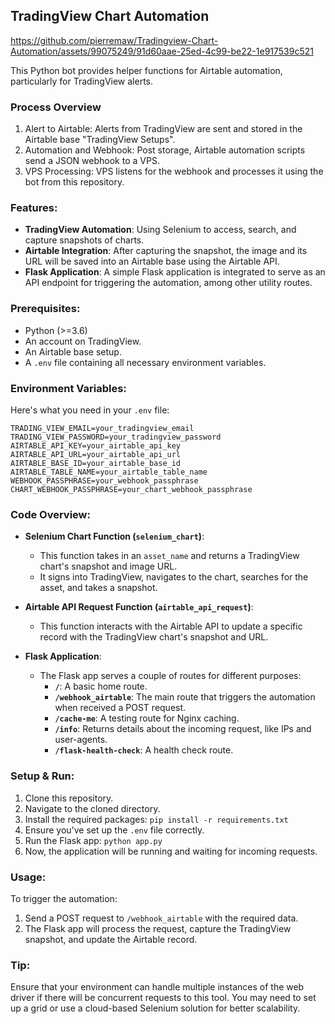 ## TradingView Chart Automation

https://github.com/pierremaw/Tradingview-Chart-Automation/assets/99075249/91d60aae-25ed-4c99-be22-1e917539c521

This Python bot provides helper functions for Airtable automation, particularly for TradingView alerts.

### Process Overview
1. Alert to Airtable: Alerts from TradingView are sent and stored in the Airtable base "TradingView Setups".
2. Automation and Webhook: Post storage, Airtable automation scripts send a JSON webhook to a VPS.
3. VPS Processing: VPS listens for the webhook and processes it using the bot from this repository.

### Features:

- **TradingView Automation**: Using Selenium to access, search, and capture snapshots of charts.
- **Airtable Integration**: After capturing the snapshot, the image and its URL will be saved into an Airtable base using the Airtable API.
- **Flask Application**: A simple Flask application is integrated to serve as an API endpoint for triggering the automation, among other utility routes.

### Prerequisites:

- Python (>=3.6)
- An account on TradingView.
- An Airtable base setup.
- A `.env` file containing all necessary environment variables.

### Environment Variables:

Here's what you need in your `.env` file:

```env
TRADING_VIEW_EMAIL=your_tradingview_email
TRADING_VIEW_PASSWORD=your_tradingview_password
AIRTABLE_API_KEY=your_airtable_api_key
AIRTABLE_API_URL=your_airtable_api_url
AIRTABLE_BASE_ID=your_airtable_base_id
AIRTABLE_TABLE_NAME=your_airtable_table_name
WEBHOOK_PASSPHRASE=your_webhook_passphrase
CHART_WEBHOOK_PASSPHRASE=your_chart_webhook_passphrase
```

### Code Overview:

- **Selenium Chart Function (`selenium_chart`)**:
  - This function takes in an `asset_name` and returns a TradingView chart's snapshot and image URL.
  - It signs into TradingView, navigates to the chart, searches for the asset, and takes a snapshot.
  
- **Airtable API Request Function (`airtable_api_request`)**:
  - This function interacts with the Airtable API to update a specific record with the TradingView chart's snapshot and URL.
  
- **Flask Application**:
  - The Flask app serves a couple of routes for different purposes:
    - **`/`**: A basic home route.
    - **`/webhook_airtable`**: The main route that triggers the automation when received a POST request.
    - **`/cache-me`**: A testing route for Nginx caching.
    - **`/info`**: Returns details about the incoming request, like IPs and user-agents.
    - **`/flask-health-check`**: A health check route.

### Setup & Run:

1. Clone this repository.
2. Navigate to the cloned directory.
3. Install the required packages: `pip install -r requirements.txt`
4. Ensure you've set up the `.env` file correctly.
5. Run the Flask app: `python app.py`
6. Now, the application will be running and waiting for incoming requests.

### Usage:

To trigger the automation:

1. Send a POST request to `/webhook_airtable` with the required data.
2. The Flask app will process the request, capture the TradingView snapshot, and update the Airtable record.

### Tip:

Ensure that your environment can handle multiple instances of the web driver if there will be concurrent requests to this tool. You may need to set up a grid or use a cloud-based Selenium solution for better scalability.
